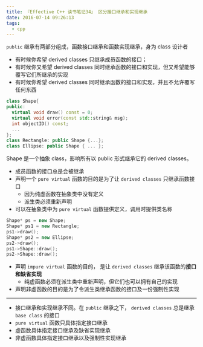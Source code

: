 ```yaml
---
title: 『Effective C++ 读书笔记34』 区分接口继承和实现继承
date: 2016-07-14 09:26:13
tags:
  - cpp
---
```

`public` 继承有两部分组成，函数接口继承和函数实现继承，身为 class 设计者
- 有时候你希望 derived classes 只继承成员函数的接口；
- 有时候你又希望 derived classes 同时继承函数的接口和实现，但又希望能够覆写它们所继承的实现
- 有时候你希望 derived classes 同时继承函数的接口和实现，并且不允许覆写任何东西


<!-- more -->

```cpp
class Shape{
public:
  virtual void draw() const = 0;
  virtual void error(const std::string& msg);
  int objectID() const;
  ...
};
class Rectangle: public Shape {...};
class Ellipse: public Shape { ... };
```

Shape 是一个抽象 class，影响所有以 public 形式继承它的 derived classes。

- 成员函数的接口总是会被继承
- 声明一个 `pure virtual` 函数的目的是为了让 `derived classes` 只继承函数接口
  - 因为纯虚函数在抽象类中没有定义
  - 派生类必须重新声明
- 可以在抽象类中为 `pure virtual` 函数提供定义，调用时提供类名称
```cpp
Shape* ps = new Shape;
Shape* ps1 = new Rectangle;
ps1->draw();
Shape* ps2 = new Ellipse;
ps2->draw();
ps1->Shape::draw();
ps2->Shape::draw();

```

- 声明 `impure virtual` 函数的目的， 是让 `derived classes` 继承该函数的**接口和缺省实现**
  - 纯虚函数必须在派生类中重新声明，但它们也可以拥有自己的实现
- 声明非虚函数的目的是为了令派生类继承函数的接口及一份强制性实现

---

- 接口继承和实现继承不同。在 `public` 继承之下， `derived classes` 总是继承 `base class` 的接口
- `pure virtual` 函数只具体指定接口继承
- 虚函数具体指定接口继承及缺省实现继承
- 非虚函数具体指定接口继承以及强制性实现继承
